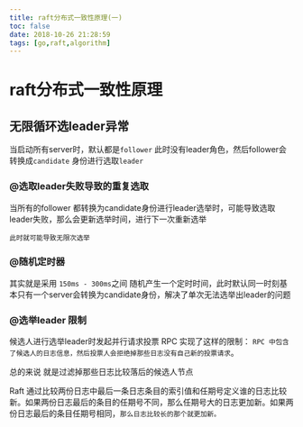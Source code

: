 ```yaml
---
title: raft分布式一致性原理(一)
toc: false
date: 2018-10-26 21:28:59
tags: [go,raft,algorithm]
---
```


# raft分布式一致性原理

## 无限循环选leader异常
当启动所有server时，默认都是`follower` 此时没有leader角色，然后follower会转换成`candidate` 身份进行选取`leader`
### @选取leader失败导致的重复选取
当所有的follower 都转换为candidate身份进行leader选举时，可能导致选取leader失败，那么会更新选举时间，进行下一次重新选举

`此时就可能导致无限次选举`

### @随机定时器
其实就是采用 `150ms - 300ms`之间 随机产生一个定时时间，此时默认同一时刻基本只有一个server会转换为candidate身份，解决了单次无法选举出leader的问题

### @选举leader 限制
候选人进行选举leader时发起并行请求投票 RPC 实现了这样的限制： `RPC 中包含了候选人的日志信息，然后投票人会拒绝掉那些日志没有自己新的投票请求`。

总的来说 就是过滤掉那些日志比较落后的候选人节点

Raft 通过比较两份日志中最后一条日志条目的索引值和任期号定义谁的日志比较新。如果两份日志最后的条目的任期号不同，那么任期号大的日志更加新。如果两份日志最后的条目任期号相同，`那么日志比较长的那个就更加新。`